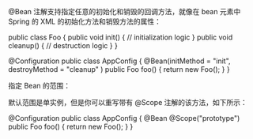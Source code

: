 @Bean 注解支持指定任意的初始化和销毁的回调方法，就像在 bean 元素中 Spring 的 XML 的初始化方法和销毁方法的属性：

public class Foo {
   public void init() {
      // initialization logic
   }
   public void cleanup() {
      // destruction logic
   }
}

@Configuration
public class AppConfig {
   @Bean(initMethod = "init", destroyMethod = "cleanup" )
   public Foo foo() {
      return new Foo();
   }
}

指定 Bean 的范围：

默认范围是单实例，但是你可以重写带有 @Scope 注解的该方法，如下所示：

@Configuration
public class AppConfig {
   @Bean
   @Scope("prototype")
   public Foo foo() {
      return new Foo();
   }
}